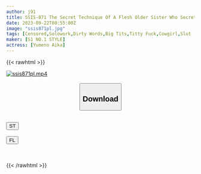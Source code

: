 ```yaml
---
author: j91
title: SSIS-871 The Secret Technique Of A Flesh Older Sister Who Secretly Makes You Ejaculate In A Situation Where You Can't Speak, 'Boob Adhesion Slow Piston' Aika Yumeno
date: 2023-09-22T00:55:00Z
image: "ssis871pl.jpg"
tags: [Censored,Solowork,Dirty Words,Big Tits,Titty Fuck,Cowgirl,Slut	]
maker: [S1 NO.1 STYLE]
actress: [Yumeno Aika]
---
```



{{< rawhtml >}}

<div class="video" data-videoid="arLqvbz0PYF030">
    <a href="javascript:;">
        <img src="https://my.j91.asia/posts/ssis871pl/ssis871pl.jpg" width="WIDTH" height="HEIGHT" alt="ssis871pl.mp4" loading="lazy">
    </a>
</div>

<script type="text/javascript" src="https://j91.asia/asset/on-demand-st.js"></script>

<br>
  <link rel="stylesheet" href="https://j91.asia/asset/bs5.css">
  
  <center>
  <button class="btn btn-primary" type="button" data-bs-toggle="collapse" data-bs-target=".multi-collapse" aria-expanded="false" aria-controls="multiCollapseExample1 multiCollapseExample2"><h2>Download</h2></button></center>
</p>
<div class="row">
  <div class="col">
    <div class="collapse multi-collapse" id="multiCollapseExample1">
      <div class="card card-body">
	      	      <br>
<div class="buttons">  
<a href="https://streamtape.to/v/arLqvbz0PYF030"><button class="btn-hover color-3"><i class="fa fa-download"></i> ST</button></a></div>
    </div>
  </div>
</div>
  <div class="col">
    <div class="collapse multi-collapse" id="multiCollapseExample2">
      <div class="card card-body">
	      <br>
<div class="buttons">
    <a href="https://filelions.online/f/yj9w9ud2fut6"><button class="btn-hover color-9"><i class="fa fa-download"></i> FL</button></a></div>
<br><br>
      </div>
    </div>
  </div>
</div>

{{< /rawhtml >}}
